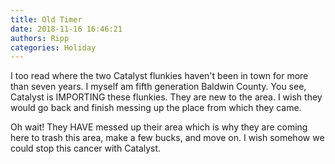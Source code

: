 ```yaml
---
title: Old Timer
date: 2018-11-16 16:46:21
authors: Ripp
categories: Holiday
---
```


 I too read where the two Catalyst flunkies haven't been in town for more than seven years. I myself am fifth generation Baldwin County. You see, Catalyst is IMPORTING these flunkies.  They are new to the area.  I wish they would go back and finish messing up the place from which they came. 

Oh wait!  They HAVE messed up their area which is why they are coming here to trash this area, make a few bucks, and move on.  I wish somehow we could stop this cancer with Catalyst.